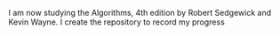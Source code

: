 I am now studying the Algorithms, 4th edition by Robert Sedgewick and Kevin Wayne.
I create the repository to record my progress
